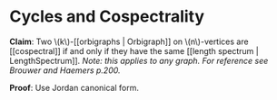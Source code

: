 Cycles and Cospectrality
========================

**Claim**: Two \\(k\\)-[[orbigraphs | Orbigraph]] on \\(n\\)-vertices are [[cospectral]] if and only if they have the same [[length spectrum | LengthSpectrum]]. *Note: this applies to any graph. For reference see Brouwer and Haemers p.200.*

**Proof**: Use Jordan canonical form.
